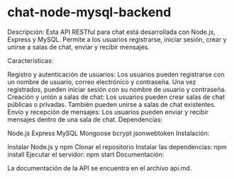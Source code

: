 # chat-node-mysql-backend
 Descripción:  Esta API RESTful para chat está desarrollada con Node.js, Express y MySQL. Permite a los usuarios registrarse, iniciar sesión, crear y unirse a salas de chat, enviar y recibir mensajes.

Características:

Registro y autenticación de usuarios: Los usuarios pueden registrarse con un nombre de usuario, correo electrónico y contraseña. Una vez registrados, pueden iniciar sesión con su nombre de usuario y contraseña.
Creación y unión a salas de chat: Los usuarios pueden crear salas de chat públicas o privadas. También pueden unirse a salas de chat existentes.
Envío y recepción de mensajes: Los usuarios pueden enviar y recibir mensajes dentro de una sala de chat.
Dependencias:

Node.js
Express
MySQL
Mongoose
bcrypt
jsonwebtoken
Instalación:

Instalar Node.js y npm
Clonar el repositorio
Instalar las dependencias: npm install
Ejecutar el servidor: npm start
Documentación:

La documentación de la API se encuentra en el archivo api.md.
